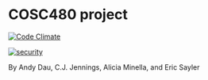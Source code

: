 # COSC480 project

<!--[![Build Status](https://travis-ci.org/esayler/480project.svg?branch=master)](https://travis-ci.org/esayler/480project)-->
[![Code Climate](https://codeclimate.com/repos/551315a5e30ba02fb9007ae9/badges/2bad13151ce77359c825/gpa.svg)](https://codeclimate.com/repos/551315a5e30ba02fb9007ae9/feed)
<!--[![Test Coverage](https://codeclimate.com/repos/551315a5e30ba02fb9007ae9/badges/2bad13151ce77359c825/coverage.svg)](https://codeclimate.com/repos/551315a5e30ba02fb9007ae9/feed)-->
[![security](https://hakiri.io/github/esayler/480project/master.svg)](https://hakiri.io/github/esayler/480project/master)

By Andy Dau, C.J. Jennings, Alicia Minella, and Eric Sayler

